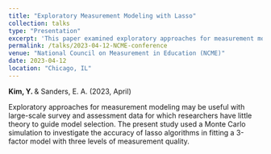 ```yaml
---
title: "Exploratory Measurement Modeling with Lasso"
collection: talks
type: "Presentation"
excerpt: 'This paper examined exploratory approaches for measurement modeling.'
permalink: /talks/2023-04-12-NCME-conference
venue: "National Council on Measurement in Education (NCME)"
date: 2023-04-12
location: "Chicago, IL"
---
```


<b> Kim, Y. </b> & Sanders, E. A. (2023, April)

Exploratory approaches for measurement modeling may be useful with large-scale survey and assessment data for which researchers have little theory to guide model selection. The present study used a Monte Carlo simulation to investigate the accuracy of lasso algorithms in fitting a 3-factor model with three levels of measurement quality.